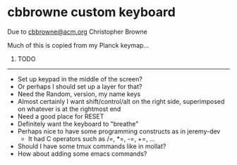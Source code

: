 cbbrowne custom keyboard
==============================

Due to cbbrowne@acm.org
Christopher Browne

Much of this is copied from my Planck keymap...

1.  TODO
--------------------------------------------------

 * Set up keypad in the middle of the screen?
 * Or perhaps I should set up a layer for that?
 * Need the Random, version, my name keys
 * Almost certainly I want shift/control/alt on the right side,
   superimposed on whatever is at the rightmost end
 * Need a good place for RESET
 * Definitely want the keyboard to "breathe"
 * Perhaps nice to have some programming constructs as in jeremy-dev
   - It had C operators such as /=, *=, -=, +=, ...
 * Should I have some tmux commands like in mollat?
 * How about adding some emacs commands?